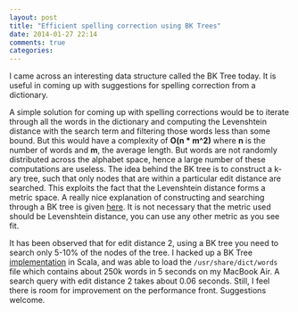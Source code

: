 ```yaml
---
layout: post
title: "Efficient spelling correction using BK Trees"
date: 2014-01-27 22:14
comments: true
categories: 
---
```


I came across an interesting data structure called the BK Tree today. It is useful in coming up with suggestions for spelling correction from a dictionary.

A simple solution for coming up with spelling corrections would be to iterate through all the words in the dictionary and computing the Levenshtein distance with the search term and filtering those words less than some bound. But this would have a complexity of **O(n * m^2)** where **n** is the number of words and **m**, the average length. But words are not randomly distributed across the alphabet space, hence a large number of these computations are useless. The idea behind the BK tree is to construct a k-ary tree, such that only nodes that are within a particular edit distance are searched. This exploits the fact that the Levenshtein distance forms a metric space. A really nice explanation of constructing and searching through a BK tree is given [here](http://nullwords.wordpress.com/2013/03/13/the-bk-tree-a-data-structure-for-spell-checking/). It is not necessary that the metric used should be Levenshtein distance, you can use any other metric as you see fit.

It has been observed that for edit distance 2, using a BK tree you need to search only 5-10% of the nodes of the tree. I hacked up a BK Tree [implementation](https://github.com/vivekn/autocorrect) in Scala, and was able to load the `/usr/share/dict/words` file which contains about 250k words in 5 seconds on my MacBook Air. A search query with edit distance 2 takes about 0.06 seconds. Still, I feel there is room for improvement on the performance front. Suggestions welcome.

<script src="https://gist.github.com/vivekn/8652998.js"></script>